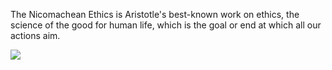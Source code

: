 The Nicomachean Ethics is Aristotle's best-known work on ethics, the science of the good for human life, which is the goal or end at which all our actions aim.

![](https://wptomarkdowntest.files.wordpress.com/2022/12/70eac-img_5-min.png?w=963)